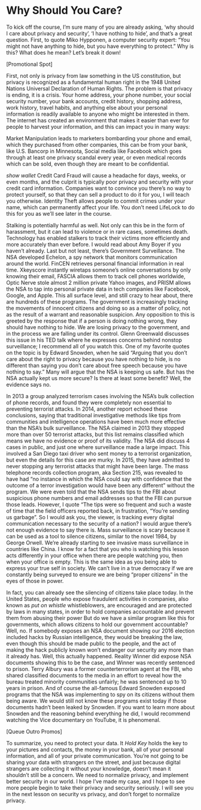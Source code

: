 # Why Should You Care?

To kick off the course, I’m sure many of you are already asking, ‘why should I care
about privacy and security’, ‘I have nothing to hide’, and that’s a great question.
First, to quote Miko Hypponen, a computer security expert: “You might not have
anything to hide, but you have everything to protect.” Why is this? What does he
mean? Let’s break it down!

[Promotional Spot]

First, not only is privacy from law something in the US constitution, but privacy is
recognized as a fundamental human right in the 1948 United Nations Universal
Declaration of Human Rights. The problem is that privacy is ending, it is a crisis.
Your home address, your phone number, your social security number, your bank
accounts, credit history, shopping address, work history, travel habits, and
anything else about your personal information is readily available to anyone who
might be interested in them. The internet has created an environment that makes
it easier than ever for people to harvest your information, and this can impact
you in many ways:

Market Manipulation leads to marketers bombarding your phone and email,
which they purchased from other companies, this can be from your bank, like U.S.
Bancorp in Minnesota, Social media like Facebook which goes through at least
one privacy scandal every year, or even medical records which can be sold, even
though they are meant to be confidential.

*show wallet* Credit Card Fraud will cause a headache for days, weeks, or even
months, and the culprit is typically poor privacy and security with your credit
card information. Companies want to convince you there’s no way to protect
yourself, so that they can sell a product to do it for you, I will teach you otherwise.
Identity Theft allows people to commit crimes under your name, which can
permanently affect your life. You don’t need LifeLock to do this for you as we’ll
see later in the course.

Stalking is potentially harmful as well. Not only can this be in the form of
harassment, but it can lead to violence or in rare cases, sometimes death.
Technology has enabled stalkers to track their victims more efficiently and more
accurately than ever before. I would read about Amy Boyer if you haven’t already.
Last but not least, there’s Government Surveillance. The NSA developed Echelon,
a spy network that monitors communication around the world. FinCEN retrieves
personal financial information in real time. Xkeyscore instantly wiretaps
someone’s online conversations by only knowing their email, FASCIA allows them
to track cell phones worldwide, Optic Nerve stole almost 2 million private Yahoo
images, and PRISM allows the NSA to tap into personal private data in tech
companies like Facebook, Google, and Apple. This all surface level, and still crazy
to hear about, there are hundreds of these programs. The government is
increasingly tracking the movements of innocent citizens and doing so as a
matter of policy, not as the result of a warrant and reasonable suspicion. Any opposition to this is greeted by the response that if a person is doing nothing wrong, they should have nothing to hide. We are losing privacy to the
government, and in the process we are falling under its control. Glenn Greenwald
discusses this issue in his TED talk where he expresses concerns behind nonstop
surveillance; I recommend all of you watch this. One of my favorite quotes on the
topic is by Edward Snowden, when he said “Arguing that you don’t care about the
right to privacy because you have nothing to hide, is no different than saying you
don’t care about free speech because you have nothing to say.” Many will argue
that the NSA is keeping us safe. But has the NSA actually kept us more secure? Is
there at least some benefit? Well, the evidence says no.

In 2013 a group analyzed terrorism cases involving the NSA’s bulk collection of
phone records, and found they were completely non essential to preventing
terrorist attacks. In 2014, another report echoed these conclusions, saying that
traditional investigative methods like tips from communities and intelligence
operations have been much more effective than the NSA’s bulk surveillance. The
NSA claimed in 2013 they stopped more than over 50 terrorist attacks, but this list
remains classified which means we have no evidence or proof of its validity. The
NSA did discuss 4 cases in public, and just one where surveillance made a large
impact. This involved a San Diego taxi driver who sent money to a terrorist
organization, but even the details for this case are murky. In 2015, they have
admitted to never stopping any terrorist attacks that might have been large. The
mass telephone records collection program, aka Section 215, was revealed to
have had “no instance in which the NSA could say with confidence that the
outcome of a terror investigation would have been any different” without the
program. We were even told that the NSA sends tips to the FBI about suspicious
phone numbers and email addresses so that the FBI can pursue those leads.
However, I quote “The tips were so frequent and such a waste of time that the
field officers reported back, in frustration, “You’re sending us garbage”.
So I would ask you, the viewer, is tracking every digital communication necessary
to the security of a nation? I would argue there’s not enough evidence to say
there is. Mass surveillance is scary because it can be used as a tool to silence
citizens, similar to the novel 1984, by George Orwell. We’re already starting to see
invasive mass surveillance in countries like China. I know for a fact that you who
is watching this lesson acts differently in your office when there are people
watching you, then when your office is empty. This is the same idea as you being
able to express your true self in society. We can’t live in a true democracy if we
are constantly being surveyed to ensure we are being “proper citizens” in the eyes
of those in power.

In fact, you can already see the silencing of citizens take place today. In the
United States, people who expose fraudulent activities in companies, also known
as *put on whistle* whistleblowers, are encouraged and are protected by laws in
many states, in order to hold companies accountable and prevent them from
abusing their power But do we have a similar program like this for governments,
which allows citizens to hold our government accountable? Well, no. If somebody
exposes an NSA document showing our 2016 election included hacks by Russian
intelligence, they would be breaking the law, even though this should be made
public to the people, and the act of making the hack publicly known won’t
endanger our security any more than it already has. Well, this actually happened.
Reality Winner did expose NSA documents showing this to be the case, and
Winner was recently sentenced to prison. Terry Albury was a former
counterterrorism agent at the FBI, who shared classified documents to the media
in an effort to reveal how the bureau treated minority communities unfairly; he
was sentenced up to 10 years in prison. And of course the all-famous Edward
Snowden exposed programs that the NSA was implementing to spy on its citizens
without them being aware. We would still not know these programs exist today if
those documents hadn’t been leaked by Snowden. If you want to learn more
about Snowden and the reasoning behind everything he did, I would recommend
watching the Vice documentary on YouTube, it is phenomenal.

[Queue Outro Promos]

To summarize, you need to protect your data. It *Hold Key* holds the key to your
pictures and contacts, the money in your bank, all of your personal information,
and all of your private communication. You’re not going to be sharing your data
with strangers on the street, and just because digital strangers are collecting it
without your knowledge, doesn’t mean it shouldn’t still be a concern. We need to
normalize privacy, and implement better security in our world. I hope I’ve made
my case, and I hope to see more people begin to take their privacy and security
seriously. I will see you in the next lesson on security vs privacy, and don’t forget
to normalize privacy.
